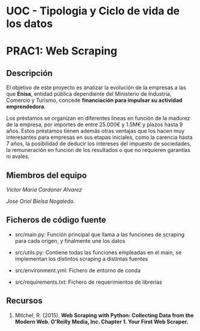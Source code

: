 # **UOC - Tipologia y Ciclo de vida de los datos**
# **PRAC1: Web Scraping**

## **Descripción**

El objetivo de este proyecto es analizar la evolución de la empresas a las que **Enisa**, entidad pública dependiente del Ministerio de Industria, Comercio y Turismo, concede **financiación para impulsar su actividad emprendedora**. 

Los préstamos se organizan en diferentes líneas en función de la madurez de la empresa, por importes de entre 25.000€ y 1.5M€ y plazos hasta 9 años. Estos préstamos tienen además otras ventajas que los hacen muy interesantes para empresas en sus etapas iniciales, como la carencia hasta 7 años, la posibilidad de deducir los intereses del impuesto de sociedades, la remuneración en funcion de los resultados o que no requieren garantías ni avales.

## **Miembros del equipo**

*Victor María Cardoner Alvarez*

*Jose Oriol Bielsa Nogaledo*.

## **Ficheros de código fuente**

* src/main.py: Función principal que llama a las funciones de scraping para cada origen, y finalmente une los datos

* src/utils.py: Contiene todas las funciones empleadas en el main, se implementan los distintos scraping a distintas fuentes

* src/environment.yml: Fichero de entorno de conda

* src/requirements.txt: Fichero de requerimientos de librerías

## **Recursos**

1. Mitchel, R. (2015). **Web Scraping with Python: Collecting Data from the Modern Web. O'Reilly Media, Inc. Chapter 1. Your First Web Scraper.**
